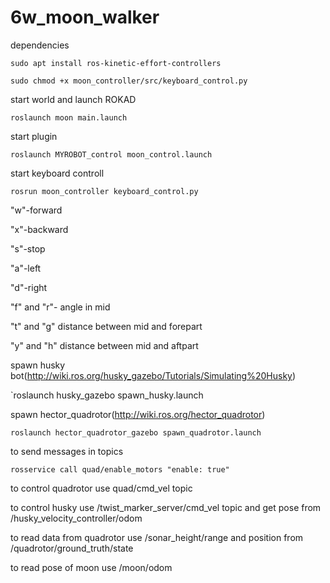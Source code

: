 # 6w_moon_walker
dependencies

`sudo apt install ros-kinetic-effort-controllers`

`sudo chmod +x moon_controller/src/keyboard_control.py`

start world and launch ROKAD

`roslaunch moon main.launch` 

start plugin 

`roslaunch MYROBOT_control moon_control.launch`

start keyboard controll

`rosrun moon_controller keyboard_control.py`

"w"-forward

"x"-backward

"s"-stop

"a"-left

"d"-right

"f" and "r"- angle in mid

"t" and "g" distance between mid and forepart

"y" and "h" distance between mid and aftpart

spawn husky bot(http://wiki.ros.org/husky_gazebo/Tutorials/Simulating%20Husky)

`roslaunch husky_gazebo spawn_husky.launch


spawn hector_quadrotor(http://wiki.ros.org/hector_quadrotor)

`roslaunch hector_quadrotor_gazebo spawn_quadrotor.launch`

to send messages in topics

`rosservice call quad/enable_motors "enable: true"`

to control quadrotor use quad/cmd_vel topic

to control husky use /twist_marker_server/cmd_vel topic and get pose from /husky_velocity_controller/odom

to read data from quadrotor use /sonar_height/range and position from /quadrotor/ground_truth/state

to read pose of moon use /moon/odom



